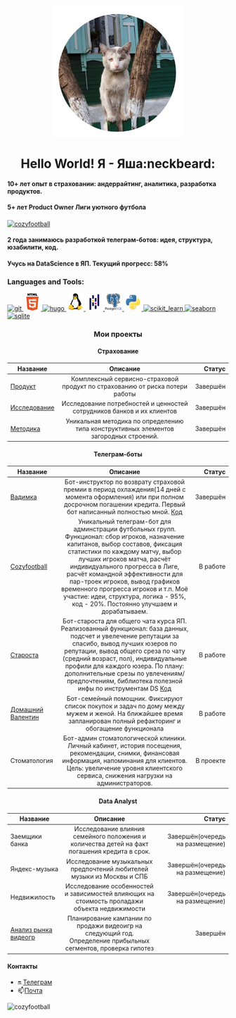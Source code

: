 <p align="center">
  <img width="300" height="300" src="https://github.com/cozyfootball/cozyfootball/blob/main/catsadd.jpg">
</p>
<h1 align="center">Hello World! Я - Яша:neckbeard:</h1>
<h4 align="left">10+ лет опыт в страховании: андеррайтинг, аналитика, разработка продуктов.</h4>
<h4 align="left">5+ лет Product Owner Лиги уютного футбола</h3><a href="https://www.youtube.com/channel/UCoj8xxoH4A8fvUdU7JQAc8Q" target="blank"><img align="center" src="https://raw.githubusercontent.com/rahuldkjain/github-profile-readme-generator/master/src/images/icons/Social/youtube.svg" alt="cozyfootball" height="40" width="30" /></a>
</p>
<h4 align="left">2 года занимаюсь разработкой телеграм-ботов: идея, структура, юзабилити, код.</h4>
<h4 align="left">Учусь на DataScience в ЯП. Текущий прогресс: 58%</h4>

<h3 align="left">Languages and Tools:</h3>
<p align="left"> <a href="https://git-scm.com/" target="_blank" rel="noreferrer"> <img src="https://www.vectorlogo.zone/logos/git-scm/git-scm-icon.svg" alt="git" width="40" height="40"/> </a> <a href="https://www.w3.org/html/" target="_blank" rel="noreferrer"> <img src="https://raw.githubusercontent.com/devicons/devicon/master/icons/html5/html5-original-wordmark.svg" alt="html5" width="40" height="40"/> </a> <a href="https://gohugo.io/" target="_blank" rel="noreferrer"> <img src="https://api.iconify.design/logos-hugo.svg" alt="hugo" width="40" height="40"/> </a> <a href="https://www.linux.org/" target="_blank" rel="noreferrer"> <img src="https://raw.githubusercontent.com/devicons/devicon/master/icons/linux/linux-original.svg" alt="linux" width="40" height="40"/> </a> <a href="https://pandas.pydata.org/" target="_blank" rel="noreferrer"> <img src="https://raw.githubusercontent.com/devicons/devicon/2ae2a900d2f041da66e950e4d48052658d850630/icons/pandas/pandas-original.svg" alt="pandas" width="40" height="40"/> </a> <a href="https://www.postgresql.org" target="_blank" rel="noreferrer"> <img src="https://raw.githubusercontent.com/devicons/devicon/master/icons/postgresql/postgresql-original-wordmark.svg" alt="postgresql" width="40" height="40"/> </a> <a href="https://www.python.org" target="_blank" rel="noreferrer"> <img src="https://raw.githubusercontent.com/devicons/devicon/master/icons/python/python-original.svg" alt="python" width="40" height="40"/> </a> <a href="https://scikit-learn.org/" target="_blank" rel="noreferrer"> <img src="https://upload.wikimedia.org/wikipedia/commons/0/05/Scikit_learn_logo_small.svg" alt="scikit_learn" width="40" height="40"/> </a> <a href="https://seaborn.pydata.org/" target="_blank" rel="noreferrer"> <img src="https://seaborn.pydata.org/_images/logo-mark-lightbg.svg" alt="seaborn" width="40" height="40"/> </a> <a href="https://www.sqlite.org/" target="_blank" rel="noreferrer"> <img src="https://www.vectorlogo.zone/logos/sqlite/sqlite-icon.svg" alt="sqlite" width="40" height="40"/> </a> </p>

<h3 align="center">Мои проекты</h3>
<h4 align="center">Страхование</h4>

| Название   |     Описание    |  Статус |
|----------|:-------------:|------:|
| [Продукт](https://github.com/cozyfootball/cozyfootball/blob/main/job_insure.pdf)| Комплексный сервисно-страховой продукт по страхованию от риска потери работы| Завершён |
|  [Исследование](https://github.com/cozyfootball/cozyfootball/blob/main/product_research.pdf) |    Исследование потребностей и ценностей сотрудников банков и их клиентов  |   Завершён|
|  [Методика](https://github.com/cozyfootball/cozyfootball/blob/main/property_manual.pdf) | Уникальная методика по определению типа конструктивных элементов загородных строений. |   Завершён |

<h4 align="center">Телеграм-боты</h4>

| Название   |     Описание    |  Статус |
|----------|:-------------:|------:|
| [Вадимка](https://t.me/stopalfa_bot)| Бот-инструктор по возврату страховой премии в период охлаждения(14 дней с момента оформления) или при полном досрочном погашении кредита. Первый бот написанный полностью мной. [Код](https://github.com/cozyfootball/cozyfamily/commit/30246d8a8de928df024c729e3b884fa18fe8198b)| Завершён |
|  [Cozyfootball](https://t.me/CozyFutbot) |   Уникальный телеграм-бот для админстрации футбольных групп. Функционал: сбор игроков, назначение капитанов, выбор составов, фиксация статистики по каждому матчу, выбор лучших игроков матча, расчёт индивидуального прогресса в Лиге, расчёт командной эффективности для пар-троек игроков, вывод графиков временного прогресса игроков и т.п. Моё участие: идеи, структура, логика - 95%, код - 20%. Постоянно улучшаем и дорабатываем.   |   В работе|
|  [Староста](https://t.me/ds_55) | Бот-староста для общего чата курса ЯП. Реализованный функционал: база данных, подсчет и увелечение репутации за спасибо, вывод лучших юзеров по репутации, вывод общего среза по чату (средний возраст, пол), индивидуальные профили для каждого юзера. По плану: дополнительные срезы по увлечениям/предпочтениям, библиотека полезной инфы по инструментам DS [Код](https://github.com/cozyfootball/ds_55/blob/main/ds_55.py) |  В работе |
|  [Домашний Валентин](https://t.me/BykhalikaBot) | Бот-семейный помощник. Фиксируют список покупок и задач по дому между мужем и женой. На ближайшее время запланирован полный рефакторинг и обогащение функционала|  В работе |
|  Стоматология | Бот-админ стоматологической клиники. Личный кабинет, история посещения, рекомендации, снимки, финансовая информация, напоминания для клиентов. Цель: увеличение уровня клиентского сервиса, снижения нагрузки на администраторов.|  В проекте |

<h4 align="center">Data Analyst</h4>

| Название   |     Описание    |  Статус |
|----------|:-------------:|------:|
| Заемщики банка |  Исследование влияния семейного положения и количества детей на факт погашения кредита в срок.| Завершён(очередь на размещение) |
| Яндекс-музыка |  Исследование музыкальных предпочтений любителей музыки из Москвы и СПБ| Завершён(очередь на размещение) |
|  Недвижилость |  Исследование особенностей и зависимостей влияющих на стоимость проладажи объекта недвижимости|   Завершён(очередь на размещение)|
|  [Анализ рынка видеогр](https://nbviewer.org/github/cozyfootball/cozyfootball/blob/main/videogames.ipynb)| Планирование кампании по продажи видеоигр на следующий год. Определение прибыльных сегментов, проверка гипотез| Завершён|

<h4 align="left">Контакты</h4>

- :on: [Телеграм](https://t.me/oma890)
- 📫[Почта](mailto:1h8dzz@gmail.com)

<p align="left"> <img src="https://komarev.com/ghpvc/?username=cozyfootball&label=Profile%20views&color=0e75b6&style=flat" alt="cozyfootball" /> </p>
